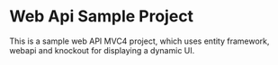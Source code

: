 Web Api Sample Project
======================

This is a sample web API MVC4 project, which uses
entity framework, webapi and knockout for displaying a
dynamic UI.